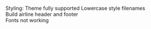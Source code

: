 Styling: Theme fully supported
Lowercase style filenames  
Build airline header and footer  
Fonts not working
